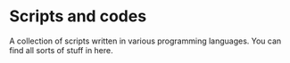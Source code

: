 # Scripts and codes
A collection of scripts written in various programming languages. You can find all sorts of stuff in here.
